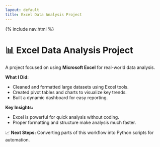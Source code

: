 ```yaml
---
layout: default
title: Excel Data Analysis Project
---
```


{% include nav.html %}

# 📊 Excel Data Analysis Project

A project focused on using **Microsoft Excel** for real-world data analysis.

**What I Did:**
- Cleaned and formatted large datasets using Excel tools.
- Created pivot tables and charts to visualize key trends.
- Built a dynamic dashboard for easy reporting.

**Key Insights:**
- Excel is powerful for quick analysis without coding.
- Proper formatting and structure make analysis much faster.

📈 **Next Steps:** Converting parts of this workflow into Python scripts for automation.
